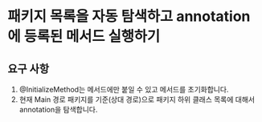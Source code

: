 # 패키지 목록을 자동 탐색하고 annotation에 등록된 메서드 실행하기


## 요구 사항
1. @InitializeMethod는 메서드에만 붙일 수 있고 메서드를 초기화합니다.
2. 현재 Main 경로 패키지를 기준(상대 경로)으로 패키지 하위 클래스 목록에 대해서 annotation을 탐색합니다.

